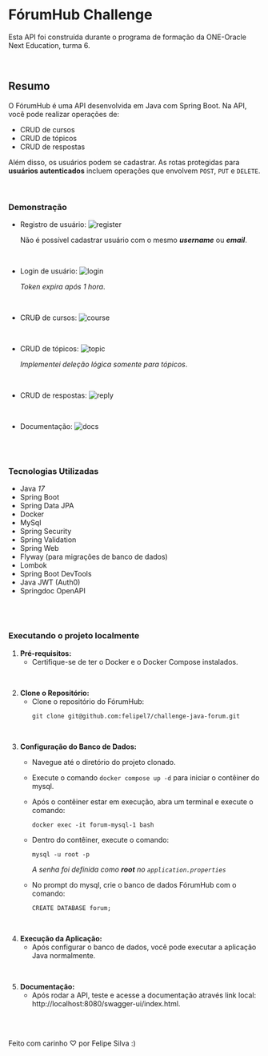 # FórumHub Challenge

Esta API foi construída durante o programa de formação da ONE-Oracle Next Education, turma 6.

<br />

## Resumo

O FórumHub é uma API desenvolvida em Java com Spring Boot. Na API, você pode realizar operações de:

- CRUD de cursos
- CRUD de tópicos
- CRUD de respostas

Além disso, os usuários podem se cadastrar. As rotas protegidas para **usuários autenticados** incluem operações que
envolvem `POST`, `PUT` e `DELETE`.

<br />

### Demonstração

- Registro de usuário:
  <img src="./assets/images/register.gif" alt="register" />

  Não é possível cadastrar usuário com o mesmo **_username_** ou **_email_**.

<br />

- Login de usuário:
  <img src="./assets/images/login.gif" alt="login" />

  _Token expira após 1 hora_.

<br />

- CRU~~D~~ de cursos:
  <img src="./assets/images/course.gif" alt="course" />

<br />

- CRUD de tópicos:
  <img src="./assets/images/topic.gif" alt="topic" />

  _Implementei deleção lógica somente para tópicos_.

<br />

- CRUD de respostas:
  <img src="./assets/images/reply.gif" alt="reply" />

<br />

- Documentação:
    <img src="./assets/images/api-docs.png" alt="docs" />

<br />
<br />

### Tecnologias Utilizadas

- Java _17_
- Spring Boot
- Spring Data JPA
- Docker
- MySql
- Spring Security
- Spring Validation
- Spring Web
- Flyway (para migrações de banco de dados)
- Lombok
- Spring Boot DevTools
- Java JWT (Auth0)
- Springdoc OpenAPI

<br />
<br />

### Executando o projeto localmente

1. **Pré-requisitos:**
    - Certifique-se de ter o Docker e o Docker Compose instalados.

<br />

2. **Clone o Repositório:**
    - Clone o repositório do FórumHub:
      ```
      git clone git@github.com:felipel7/challenge-java-forum.git
      ```

<br />

3. **Configuração do Banco de Dados:**
    - Navegue até o diretório do projeto clonado.
    - Execute o comando `docker compose up -d` para iniciar o contêiner do mysql.
    - Após o contêiner estar em execução, abra um terminal e execute o comando:
      ```
      docker exec -it forum-mysql-1 bash
      ```
    - Dentro do contêiner, execute o comando:
      ```
      mysql -u root -p
      ```
      _A senha foi definida como **root** no `application.properties`_
    
    - No prompt do mysql, crie o banco de dados FórumHub com o comando:
      ```
      CREATE DATABASE forum;
      ```

<br />

4. **Execução da Aplicação:**
    - Após configurar o banco de dados, você pode executar a aplicação Java normalmente.

<br />

5. **Documentação:**
    - Após rodar a API, teste e acesse a documentação através link local: http://localhost:8080/swagger-ui/index.html.


<br />
<br />

Feito com carinho ♡ por Felipe Silva :)